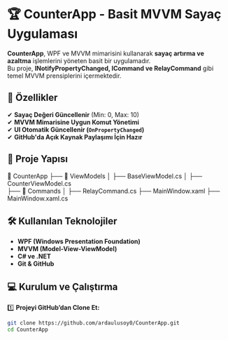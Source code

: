 # 🏆 CounterApp - Basit MVVM Sayaç Uygulaması

**CounterApp**, WPF ve MVVM mimarisini kullanarak **sayaç artırma ve azaltma** işlemlerini yöneten basit bir uygulamadır.  
Bu proje, **INotifyPropertyChanged, ICommand ve RelayCommand** gibi temel MVVM prensiplerini içermektedir.

## 🚀 Özellikler
✔ **Sayaç Değeri Güncellenir** (Min: 0, Max: 10)  
✔ **MVVM Mimarisine Uygun Komut Yönetimi**  
✔ **UI Otomatik Güncellenir (`OnPropertyChanged`)**  
✔ **GitHub'da Açık Kaynak Paylaşımı İçin Hazır**  

## 📂 Proje Yapısı
📂 CounterApp 
  ├── 📂 ViewModels │ 
      ├── BaseViewModel.cs │ 
      ├── CounterViewModel.cs  
  ├── 📂 Commands │ 
      ├── RelayCommand.cs 
  ├── MainWindow.xaml 
      ├── MainWindow.xaml.cs


## 🛠 Kullanılan Teknolojiler
- **WPF (Windows Presentation Foundation)**
- **MVVM (Model-View-ViewModel)**
- **C# ve .NET**
- **Git & GitHub**

## 💻 Kurulum ve Çalıştırma
1️⃣ **Projeyi GitHub’dan Clone Et:**  
```sh
git clone https://github.com/ardaulusoy0/CounterApp.git
cd CounterApp
